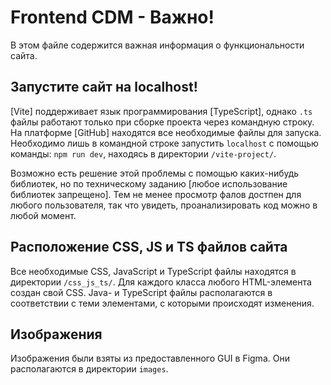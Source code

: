 # Frontend СDМ - Важно!

В этом файле содержится важная информация о функциональности сайта.

## Запустите сайт на localhost!

[Vite] поддерживает язык программирования [TypeScript], однако `.ts` файлы работают только при сборке проекта через командную строку.
На платформе [GitHub] находятся все необходимые файлы для запуска. Необходимо лишь в командной строке запустить `localhost` с помощью команды: `npm run dev`,
находясь в директории `/vite-project/`.

Возможно есть решение этой проблемы с помощью каких-нибудь библиотек, но по техническому заданию [любое использование библиотек запрещено].
Тем не менее просмотр фалов достпен для любого пользователя, так что увидеть, проанализировать код можно в любой момент.


## Расположение CSS, JS и TS файлов сайта

Все необходимые CSS, JavaScript и TypeScript файлы находятся в директории `/css_js_ts/`. Для каждого класса любого HTML-элемента создан свой CSS. Java- и TypeScript файлы располагаются в соответствии с теми элементами, с которыми происходят изменения.

## Изображения

Изображения были взяты из предоставленного GUI в Figma. Они располагаются в директории `images`.
